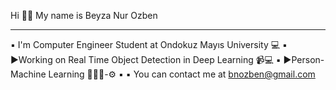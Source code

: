 Hi 👋🏻 My name is Beyza Nur Ozben

--------------------------------
▪ I'm Computer Engineer Student at Ondokuz Mayıs University 💻
▪
▶Working on Real Time Object Detection in Deep Learning 📹💻
▪
▶Person-Machine Learning 👩🏻‍💻-⚙
▪
▪ You can contact me at bnozben@gmail.com
